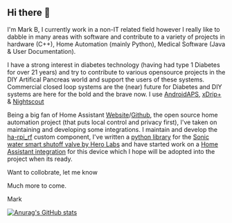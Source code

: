 ## Hi there 👋

I'm Mark B, I currently work in a non-IT related field however I really like to dabble in many areas with software and contribute to a variety of projects in hardware (C++), Home Automation (mainly Python), Medical Software (Java & User Documentation).

I have a strong interest in diabetes technology (having had type 1 Diabetes for over 21 years) and try to contribute to various opensource projects in the DIY Artifical Pancreas world and support the users of these systems.  Commercial closed loop systems are the (near) future for Diabetes and DIY systems are here for the bold and the brave now. I use [AndroidAPS](https://github.com/nightscout/AndroidAPS), [xDrip+](https://github.com/NightscoutFoundation/xDrip) & [Nightscout](https://github.com/markvader/cgm-remote-monitor)

Being a big fan of Home Assistant [Website](https://www.home-assistant.io/)/[Github](https://github.com/home-assistant), the open source home automation project (that puts local control and privacy first), I've taken on maintaining and developing some integrations.  I maintain and develop the [ha-rpi_rf](https://github.com/markvader/ha-rpi_rf) custom component, I've written a [python library](https://github.com/markvader/herolabsapi) for the [Sonic water smart shutoff valve by Hero Labs](https://www.hero-labs.com/) and have started work on a [Home Assistant integration](https://github.com/markvader/sonic) for this device which I hope will be adopted into the project when its ready.

Want to collobrate, let me know

Much more to come.

Mark

[![Anurag's GitHub stats](https://github-readme-stats.vercel.app/api?username=markvader&count_private=true&show_icons=true&hide_rank=true)](https://github.com/markvader)
